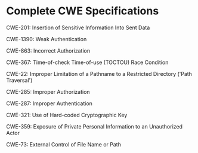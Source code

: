 

# Complete CWE Specifications

CWE-201: Insertion of Sensitive Information Into Sent Data

CWE-1390: Weak Authentication

CWE-863: Incorrect Authorization

CWE-367: Time-of-check Time-of-use (TOCTOU) Race Condition

CWE-22: Improper Limitation of a Pathname to a Restricted Directory ('Path Traversal')

CWE-285: Improper Authorization

CWE-287: Improper Authentication

CWE-321: Use of Hard-coded Cryptographic Key

CWE-359: Exposure of Private Personal Information to an Unauthorized Actor

CWE-73: External Control of File Name or Path